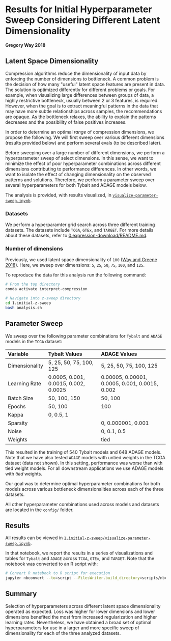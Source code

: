 # Results for Initial Hyperparameter Sweep Considering Different Latent Dimensionality

**Gregory Way 2018**

## Latent Space Dimensionality

Compression algorithms reduce the dimensionality of input data by enforcing the number of dimensions to bottleneck.
A common problem is the decision of how many "useful" latent space features are present in data.
The solution is optimized differently for different problems or goals.
For example, when visualizing large differences between groups of data, a highly restrictive bottleneck, usually between 2 or 3 features, is required.
However, when the goal is to extract meaningful patterns in the data that may have more subtle relationships across samples, the recommendations are opaque.
As the bottleneck relaxes, the ability to explain the patterns decreases and the possibility of false positives increases.

In order to determine an optimal _range_ of compression dimensions, we propose the following.
We will first sweep over various different dimensions (results provided below) and perform several evals (to be described later).

Before sweeping over a large number of different dimensions, we perform a hyperparameter sweep of select dimensions.
In this sense, we want to minimize the effect of poor hyperparameter combinations across different dimensions contributing to performance differences.
In other words, we want to isolate the effect of changing dimensionality on the observed patterns and solutions.
Therefore, we perform a parameter sweep over several hyperparameters for both Tybalt and ADAGE models below.

The analysis is provided, with results visualized, in [`visualize-parameter-sweep.ipynb`](visualize-parameter-sweep.ipynb).

### Datasets

We perform a hyperparamter grid search across three different training datasets.
The datasets include `TCGA`, `GTEx`, and `TARGET`.
For more details about these datasets, refer to [0.expression-download/README.md](../0.expression-download/README.md).

### Number of dimensions

Previously, we used latent space dimensionality of `100` ([Way and Greene 2018](https://doi.org/10.1142/9789813235533_0008)).
Here, we sweep over dimensions: `5`, `25`, `50`, `75`, `100`, and `125`.

To reproduce the data for this analysis run the following command:

```bash
# From the top directory
conda activate interpret-compression

# Navigate into z-sweep directory
cd 1.initial-z-sweep
bash analysis.sh
```

## Parameter Sweep

We sweep over the following parameter combinations for `Tybalt` and `ADAGE` models in the `TCGA` dataset:

| Variable | Tybalt Values | ADAGE Values |
| :------- | :------------ | :----------- |
| Dimensionality | 5, 25, 50, 75, 100, 125 | 5, 25, 50, 75, 100, 125 |
| Learning Rate | 0.0005, 0.001, 0.0015, 0.002, 0.0025 | 0.00005, 0.00001, 0.0005, 0.001, 0.0015, 0.002 |
| Batch Size | 50, 100, 150 | 50, 100 |
| Epochs | 50, 100 | 100 |
| Kappa | 0, 0.5, 1 | |
| Sparsity | | 0, 0.000001, 0.001 |
| Noise | | 0, 0.1, 0.5 |
| Weights | | tied |

This resulted in the training of 540 Tybalt models and 648 ADAGE models.
Note that we have also tested `ADAGE` models with untied weights in the TCGA dataset (data not shown).
In this setting, performance was worse than with tied weight models.
For all downstream applications we use ADAGE models with _tied_ weights.

Our goal was to determine optimal hyperparameter combinations for both models across various bottleneck dimensionalities across each of the three datasets.

All other hyperparameter combinations used across models and datasets are located in the `config/` folder.

## Results

All results can be viewed in [`1.initial-z-sweep/visualize-parameter-sweep.ipynb`](1.initial-z-sweep/visualize-parameter-sweep.ipynb).

In that notebook, we report the results in a series of visualizations and tables for `Tybalt` and `ADAGE` across `TCGA`, `GTEx`, and `TARGET`.
Note that the notebook was converted to an R script with:

```bash
# Convert R notebook to R script for execution
jupyter nbconvert --to=script --FilesWriter.build_directory=scripts/nbconverted visualize-parameter-sweep.ipynb
```

## Summary

Selection of hyperparameters across different latent space dimensionality operated as expected.
Loss was higher for lower dimensions and lower dimensions benefited the most from increased regularization and higher learning rates.
Nevertheless, we have obtained a broad set of optimal hyperparameters for use in a larger and more specific sweep of dimensionality for each of the three analyzed datasets.
